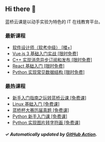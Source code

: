 ## Hi there 👋

蓝桥云课是以动手实验为特色的 IT 在线教育平台。

### 最新课程

<!-- LATEST:START -->
- [软件设计师（软考中级） [楼+]](https://www.lanqiao.cn/courses/29973/)
- [Vue.js 3 基础入门实战 [限时免费]](https://www.lanqiao.cn/courses/2495/)
- [C++ 实现消息异步订阅和发布 [限时免费]](https://www.lanqiao.cn/courses/664/)
- [React 基础入门 [限时免费]](https://www.lanqiao.cn/courses/1275/)
- [Python 实现常见数据结构 [限时免费]](https://www.lanqiao.cn/courses/1265/)
<!-- LATEST:END -->

### 最热课程

<!-- HOTEST:START -->
- [新手入门指南之玩转蓝桥云课 [免费课]](https://www.lanqiao.cn/courses/63/)
- [Linux 基础入门 [免费课]](https://www.lanqiao.cn/courses/1/)
- [蓝桥杯大赛历届真题 [免费课]](https://www.lanqiao.cn/courses/2786/)
- [Python 新手入门课 [免费课]](https://www.lanqiao.cn/courses/1330/)
- [Python 实现图片转字符画 [免费课]](https://www.lanqiao.cn/courses/370/)
<!-- HOTEST:END -->

##### ✓ Automatically updated by [GitHub Action](https://github.com/lanqiao-courses/.github/actions/workflows/update.yml).
